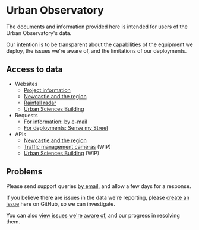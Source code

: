 # Urban Observatory

The documents and information provided here is intended for users of the Urban Observatory's data.

Our intention is to be transparent about the capabilities of the equipment we deploy, the issues we're aware of, and the limitations of our deployments.

## Access to data

  * Websites 
    * [Project information](http://www.urbanobservatory.ac.uk/)
    * [Newcastle and the region](http://uoweb1.ncl.ac.uk/)
    * [Rainfall radar](http://uoweb1.ncl.ac.uk/radar/)
    * [Urban Sciences Building](https://3d.usb.urbanobservatory.ac.uk/)
  * Requests
    * [For information: by e-mail](mailto:urbanobservatory@ncl.ac.uk)
    * [For deployments: Sense my Street](https://sensemystreet.uk/)
  * APIs
    * [Newcastle and the region](http://uoweb1.ncl.ac.uk/api_page/)
    * [Traffic management cameras](https://api.newcastle.urbanobservatory.ac.uk/camera/) (WIP)
    * [Urban Sciences Building](https://api.usb.urbanobservatory.ac.uk/api/v2/sensors/entity) (WIP)

## Problems

Please send support queries [by email](mailto:urbanobservatory@ncl.ac.uk), and allow a few days for a response.

If you believe there are issues in the data we're reporting, please [create an issue](https://github.com/urbanobservatory/uo-public-docs/issues/new) here on GitHub, so we can investigate.

You can also [view issues we're aware of](https://github.com/urbanobservatory/uo-public-docs/issues), and our progress in resolving them.
